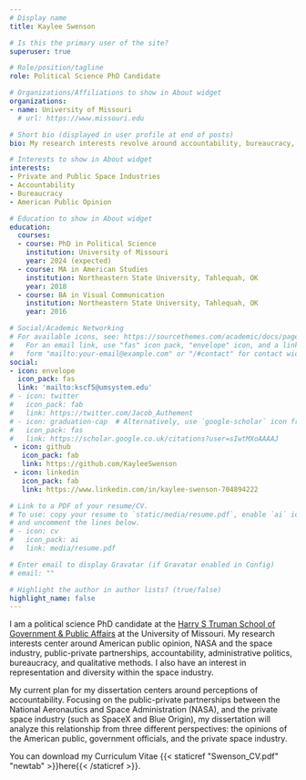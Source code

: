 ```yaml
---
# Display name
title: Kaylee Swenson

# Is this the primary user of the site?
superuser: true

# Role/position/tagline
role: Political Science PhD Candidate

# Organizations/Affiliations to show in About widget
organizations:
- name: University of Missouri
  # url: https://www.missouri.edu

# Short bio (displayed in user profile at end of posts)
bio: My research interests revolve around accountability, bureaucracy, and the private space industry.

# Interests to show in About widget
interests:
- Private and Public Space Industries
- Accountability
- Bureaucracy
- American Public Opinion

# Education to show in About widget
education:
  courses:
  - course: PhD in Political Science
    institution: University of Missouri
    year: 2024 (expected)
  - course: MA in American Studies
    institution: Northeastern State University, Tahlequah, OK
    year: 2018
  - course: BA in Visual Communication
    institution: Northeastern State University, Tahlequah, OK
    year: 2016

# Social/Academic Networking
# For available icons, see: https://sourcethemes.com/academic/docs/page-builder/#icons
#   For an email link, use "fas" icon pack, "envelope" icon, and a link in the
#   form "mailto:your-email@example.com" or "/#contact" for contact widget.
social:
- icon: envelope
  icon_pack: fas
  link: 'mailto:kscf5@umsystem.edu'
# - icon: twitter
#   icon_pack: fab
#   link: https://twitter.com/Jacob_Authement
# - icon: graduation-cap  # Alternatively, use `google-scholar` icon from `ai` icon pack
#   icon_pack: fas
#   link: https://scholar.google.co.uk/citations?user=sIwtMXoAAAAJ
 - icon: github
   icon_pack: fab
   link: https://github.com/KayleeSwenson
 - icon: linkedin
   icon_pack: fab
   link: https://www.linkedin.com/in/kaylee-swenson-704894222

# Link to a PDF of your resume/CV.
# To use: copy your resume to `static/media/resume.pdf`, enable `ai` icons in `params.toml`, 
# and uncomment the lines below.
# - icon: cv
#   icon_pack: ai
#   link: media/resume.pdf

# Enter email to display Gravatar (if Gravatar enabled in Config)
# email: ""

# Highlight the author in author lists? (true/false)
highlight_name: false
---
```


I am a political science PhD candidate at the [Harry S Truman School of Government & Public Affairs](https://truman.missouri.edu) at the University of Missouri. My research interests center around American public opinion, NASA and the space industry, public-private partnerships, accountability, administrative politics, bureaucracy, and qualitative methods. I also have an interest in representation and diversity within the space industry.

My current plan for my dissertation centers around perceptions of accountability. Focusing on the public-private partnerships between the National Aeronautics and Space Administration (NASA), and the private space industry (such as SpaceX and Blue Origin), my dissertation will analyze this relationship from three different perspectives: the opinions of the American public, government officials, and the private space industry.

You can download my Curriculum Vitae {{< staticref "Swenson_CV.pdf" "newtab" >}}here{{< /staticref >}}.
